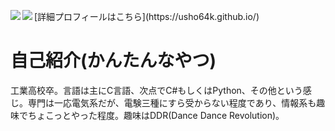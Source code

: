 <p><a href="https://github.com/anuraghazra/github-readme-stats">
  <img align="left" src="https://github-readme-stats.vercel.app/api?username=usho64k&count_private=true&show_icons=true" />
</a>
<a href="https://github.com/anuraghazra/github-readme-stats">
  <img align="left" src="https://github-readme-stats.vercel.app/api/top-langs/?username=usho64k&langs_count=10" />
</a></p>
[詳細プロフィールはこちら](https://usho64k.github.io/)
  
  
<!--
**usho64k/usho64k** is a ✨ _special_ ✨ repository because its `README.md` (this file) appears on your GitHub profile.

Here are some ideas to get you started:

- 🔭 I’m currently working on ...
- 🌱 I’m currently learning ...
- 👯 I’m looking to collaborate on ...
- 🤔 I’m looking for help with ...
- 💬 Ask me about ...
- 📫 How to reach me: ...
- 😄 Pronouns: ...
- ⚡ Fun fact: ...
-->

# 自己紹介(かんたんなやつ)
工業高校卒。言語は主にC言語、次点でC#もしくはPython、その他という感じ。専門は一応電気系だが、電験三種にすら受からない程度であり、情報系も趣味でちょこっとやった程度。趣味はDDR(Dance Dance Revolution)。

